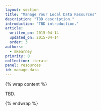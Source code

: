 ```yaml
---
layout: section
title: "Manage Your Local Data Resources"
description: "TBD description."
introduction: "TBD introduction."
article:
  written_on: 2015-04-14
  updated_on: 2015-04-14
  order: 3
authors:
  - mkearney
priority: 0
collection: iterate
panel: resources
id: manage-data
---
```


{% wrap content %}

TBD.

{% endwrap %}